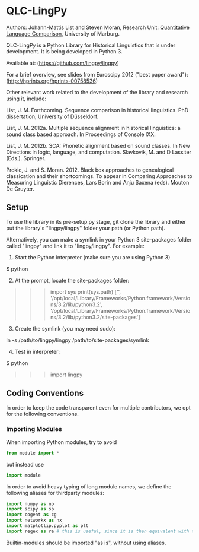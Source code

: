 # QLC-LingPy

Authors: Johann-Mattis List and Steven Moran, Research Unit: [Quantitative Language Comparison](http://www.quanthistling.info/), University of Marburg.

QLC-LingPy is a Python Library for Historical Linguistics that is under development. It is being developed in Python 3.

Available at: (https://github.com/lingpy/lingpy)

For a brief overview, see slides from Euroscipy 2012 ("best paper award"): (http://hprints.org/hprints-00758536)

Other relevant work related to the development of the library and research using it, include:

List, J. M. Forthcoming. Sequence comparison in historical linguistics. PhD dissertation, University of Düsseldorf.

List, J. M. 2012a. Multiple sequence alignment in historical linguistics: a sound class based approach. In Proceedings of Console IXX.

List, J. M. 2012b. SCA: Phonetic alignment based on sound classes. In New Directions in logic, language, and computation. Slavkovik, M. and D Lassiter (Eds.). Springer.

Prokic, J. and S. Moran. 2012. Black box approaches to genealogical classication and their shortcomings. To appear in Comparing Approaches to Measuring Linguistic Dierences, Lars Borin and Anju Saxena (eds). Mouton De Gruyter. 


## Setup

To use the library in its pre-setup.py stage, git clone the library and either put the library's "lingpy/lingpy" folder your path (or Python path).

Alternatively, you can make a symlink in your Python 3 site-packages folder called "lingpy" and link it to "lingpy/lingpy". For example:

1. Start the Python interpreter (make sure you are using Python 3)

$ python

2. At the prompt, locate the site-packages folder:

>>> import sys
>>> print(sys.path)
['', '/opt/local/Library/Frameworks/Python.framework/Versions/3.2/lib/python3.2', '/opt/local/Library/Frameworks/Python.framework/Versions/3.2/lib/python3.2/site-packages']

3. Create the symlink (you may need sudo):

ln -s /path/to/lingpy/lingpy /path/to/site-packages/symlink

4. Test in interpreter:

$ python
>>> import lingpy

## Coding Conventions

In order to keep the code transparent even for multiple contributors, we opt for the following conventions.

### Importing Modules

When importing Python modules, try to avoid 

```python
from module import *
```

but instead use
```python
import module
```

In order to avoid heavy typing of long module names, we define the following aliases for thirdparty modules:
```python
import numpy as np
import scipy as sp
import cogent as cg
import networkx as nx
import matplotlip.pyplot as plt
import regex as re # this is useful, since it is then equivalent with the re-module
```

Builtin-modules should be imported "as is", without using aliases.











